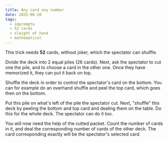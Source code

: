 ```yaml
---
title: Any card any number
date: 2025-06-20
tags:
  - impromptu
  - 52 cards
  - sleight of hand
  - mathematical
---
```


This trick needs **52** cards, without joker, which the spectator can shuffle.

Divide the deck into 2 equal piles (26 cards). Next, ask the spectator to cut
one the pile, and to choose a card in the other one. Once they have memorized
it, they can put it back on top.

Shuffle the deck in order to control the spectator's card on the bottom. You can
for example do an overhand shuffle and peel the top card, which goes then on the
bottom.

Put this pile on what's left of the pile the spectator cut. Next, "shuffle" this
deck by peeling the bottom and top card and dealing them on the table. Do this
for the whole deck. The spectator can do it too.

You will now need the help of the cutted packet. Count the number of cards in
it, and deal the corresponding number of cards of the other deck. The card
corresponding exactly will be the spectator's selected card.
